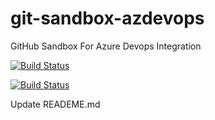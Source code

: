 # git-sandbox-azdevops
GitHub Sandbox For Azure Devops Integration

[![Build Status](https://dev.azure.com/bdudick/github-sandbox/_apis/build/status/github-sandbox-CI?branchName=features)](https://dev.azure.com/bdudick/github-sandbox/_build/latest?definitionId=27&branchName=features)

[![Build Status](https://dev.azure.com/CoConstructMobile/CoConstruct%20Unit%20Tests/_apis/build/status/CoConstruct%20Unit%20Tests-CI?branchName=Development)](https://dev.azure.com/CoConstructMobile/CoConstruct%20Unit%20Tests/_build/latest?definitionId=35&branchName=Development)

Update READEME.md




